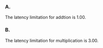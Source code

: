 ### A.

The latency limitation for addtion is 1.00.

### B.

The latency limitation for multiplication is 3.00.
